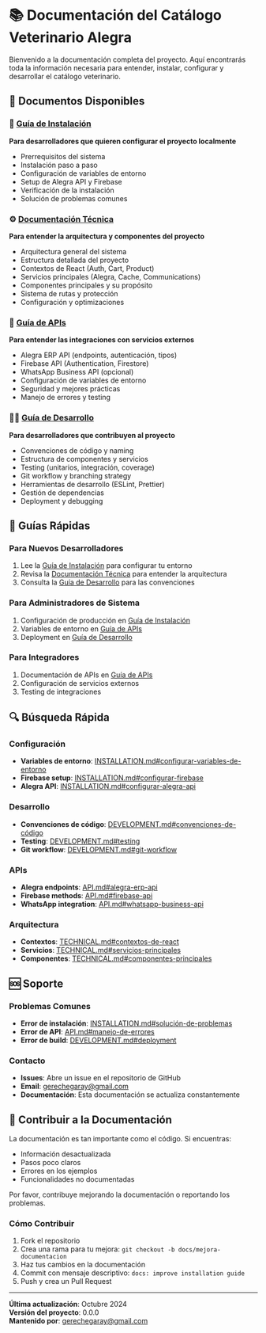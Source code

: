 # 📚 Documentación del Catálogo Veterinario Alegra

Bienvenido a la documentación completa del proyecto. Aquí encontrarás toda la información necesaria para entender, instalar, configurar y desarrollar el catálogo veterinario.

## 📖 Documentos Disponibles

### 🚀 [Guía de Instalación](INSTALLATION.md)
**Para desarrolladores que quieren configurar el proyecto localmente**

- Prerrequisitos del sistema
- Instalación paso a paso
- Configuración de variables de entorno
- Setup de Alegra API y Firebase
- Verificación de la instalación
- Solución de problemas comunes

### ⚙️ [Documentación Técnica](TECHNICAL.md)
**Para entender la arquitectura y componentes del proyecto**

- Arquitectura general del sistema
- Estructura detallada del proyecto
- Contextos de React (Auth, Cart, Product)
- Servicios principales (Alegra, Cache, Communications)
- Componentes principales y su propósito
- Sistema de rutas y protección
- Configuración y optimizaciones

### 🔌 [Guía de APIs](API.md)
**Para entender las integraciones con servicios externos**

- Alegra ERP API (endpoints, autenticación, tipos)
- Firebase API (Authentication, Firestore)
- WhatsApp Business API (opcional)
- Configuración de variables de entorno
- Seguridad y mejores prácticas
- Manejo de errores y testing

### 👨‍💻 [Guía de Desarrollo](DEVELOPMENT.md)
**Para desarrolladores que contribuyen al proyecto**

- Convenciones de código y naming
- Estructura de componentes y servicios
- Testing (unitarios, integración, coverage)
- Git workflow y branching strategy
- Herramientas de desarrollo (ESLint, Prettier)
- Gestión de dependencias
- Deployment y debugging

## 🎯 Guías Rápidas

### Para Nuevos Desarrolladores
1. Lee la [Guía de Instalación](INSTALLATION.md) para configurar tu entorno
2. Revisa la [Documentación Técnica](TECHNICAL.md) para entender la arquitectura
3. Consulta la [Guía de Desarrollo](DEVELOPMENT.md) para las convenciones

### Para Administradores de Sistema
1. Configuración de producción en [Guía de Instalación](INSTALLATION.md)
2. Variables de entorno en [Guía de APIs](API.md)
3. Deployment en [Guía de Desarrollo](DEVELOPMENT.md)

### Para Integradores
1. Documentación de APIs en [Guía de APIs](API.md)
2. Configuración de servicios externos
3. Testing de integraciones

## 🔍 Búsqueda Rápida

### Configuración
- **Variables de entorno**: [INSTALLATION.md#configurar-variables-de-entorno](INSTALLATION.md#configurar-variables-de-entorno)
- **Firebase setup**: [INSTALLATION.md#configurar-firebase](INSTALLATION.md#configurar-firebase)
- **Alegra API**: [INSTALLATION.md#configurar-alegra-api](INSTALLATION.md#configurar-alegra-api)

### Desarrollo
- **Convenciones de código**: [DEVELOPMENT.md#convenciones-de-código](DEVELOPMENT.md#convenciones-de-código)
- **Testing**: [DEVELOPMENT.md#testing](DEVELOPMENT.md#testing)
- **Git workflow**: [DEVELOPMENT.md#git-workflow](DEVELOPMENT.md#git-workflow)

### APIs
- **Alegra endpoints**: [API.md#alegra-erp-api](API.md#alegra-erp-api)
- **Firebase methods**: [API.md#firebase-api](API.md#firebase-api)
- **WhatsApp integration**: [API.md#whatsapp-business-api](API.md#whatsapp-business-api)

### Arquitectura
- **Contextos**: [TECHNICAL.md#contextos-de-react](TECHNICAL.md#contextos-de-react)
- **Servicios**: [TECHNICAL.md#servicios-principales](TECHNICAL.md#servicios-principales)
- **Componentes**: [TECHNICAL.md#componentes-principales](TECHNICAL.md#componentes-principales)

## 🆘 Soporte

### Problemas Comunes
- **Error de instalación**: [INSTALLATION.md#solución-de-problemas](INSTALLATION.md#solución-de-problemas)
- **Error de API**: [API.md#manejo-de-errores](API.md#manejo-de-errores)
- **Error de build**: [DEVELOPMENT.md#deployment](DEVELOPMENT.md#deployment)

### Contacto
- **Issues**: Abre un issue en el repositorio de GitHub
- **Email**: [gerechegaray@gmail.com](mailto:gerechegaray@gmail.com)
- **Documentación**: Esta documentación se actualiza constantemente

## 📝 Contribuir a la Documentación

La documentación es tan importante como el código. Si encuentras:
- Información desactualizada
- Pasos poco claros
- Errores en los ejemplos
- Funcionalidades no documentadas

Por favor, contribuye mejorando la documentación o reportando los problemas.

### Cómo Contribuir
1. Fork el repositorio
2. Crea una rama para tu mejora: `git checkout -b docs/mejora-documentacion`
3. Haz tus cambios en la documentación
4. Commit con mensaje descriptivo: `docs: improve installation guide`
5. Push y crea un Pull Request

---

**Última actualización**: Octubre 2024  
**Versión del proyecto**: 0.0.0  
**Mantenido por**: [gerechegaray@gmail.com](mailto:gerechegaray@gmail.com)
